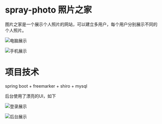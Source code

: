 # spray-photo 照片之家

图片之家是一个展示个人照片的网站，可以建立多用户，每个用户分别展示不同的个人照片。

![电脑展示](http://o6n64wdk9.bkt.clouddn.com/WX20170509-154903@2x%20%281%29.png)

![手机展示](http://o6n64wdk9.bkt.clouddn.com/WX20170509-153525@2x.png)

# 项目技术

spring boot + freemarker + shiro + mysql

后台使用了漂亮的UI，如下

![登录展示](http://o6n64wdk9.bkt.clouddn.com/WX20170509-153051@2x.png)

![后台展示](http://o6n64wdk9.bkt.clouddn.com/WX20170509-153139@2x.png)
